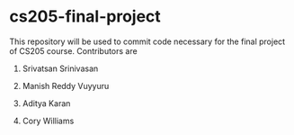 # cs205-final-project
This repository will be used to commit code necessary for the final project of CS205 course. Contributors are

1. Srivatsan Srinivasan

2. Manish Reddy Vuyyuru 

3. Aditya Karan 

4. Cory Williams

